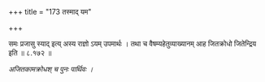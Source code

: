 +++
title = "173 तस्माद् यम"

+++

समः प्रजासु स्याद् इत्य् अस्य राज्ञो ऽयम् उपमार्थः । तथा च वैषम्यहेतुव्याख्यानम् आह जितक्रोधो जितेन्द्रिय इति ॥ ८.१७२ ॥

_अजितकामक्रोधश् च पुनः पार्थिवः ।_